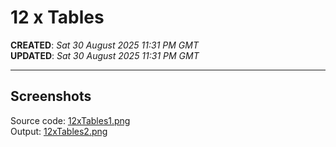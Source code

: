 # 12 x Tables

**CREATED**: *Sat 30 August 2025 11:31 PM GMT*  
**UPDATED**: *Sat 30 August 2025 11:31 PM GMT*  

-----

## Screenshots  

Source code: [12xTables1.png](12xTables1.png)  
Output: [12xTables2.png](12xTables2.png)
